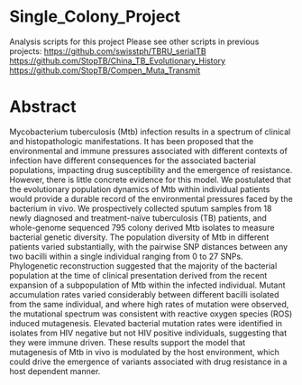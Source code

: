 # Single_Colony_Project
Analysis scripts for this project
Please see other scripts in previous projects:
https://github.com/swisstph/TBRU_serialTB
https://github.com/StopTB/China_TB_Evolutionary_History
https://github.com/StopTB/Compen_Muta_Transmit

# Abstract
Mycobacterium tuberculosis (Mtb) infection results in a spectrum of clinical and histopathologic manifestations. It has been proposed that the environmental and immune pressures associated with different contexts of infection have different consequences for the associated bacterial populations, impacting drug susceptibility and the emergence of resistance. However, there is little concrete evidence for this model. We postulated that the evolutionary population dynamics of Mtb within individual patients would provide a durable record of the environmental pressures faced by the bacterium in vivo. We prospectively collected sputum samples from 18 newly diagnosed and treatment-naïve tuberculosis (TB) patients, and whole-genome sequenced 795 colony derived Mtb isolates to measure bacterial genetic diversity. The population diversity of Mtb in different patients varied substantially, with the pairwise SNP distances between any two bacilli within a single individual ranging from 0 to 27 SNPs. Phylogenetic reconstruction suggested that the majority of the bacterial population at the time of clinical presentation derived from the recent expansion of a subpopulation of Mtb within the infected individual. Mutant accumulation rates varied considerably between different bacilli isolated from the same individual, and where high rates of mutation were observed, the mutational spectrum was consistent with reactive oxygen species (ROS) induced mutagenesis. Elevated bacterial mutation rates were identified in isolates from HIV negative but not HIV positive individuals, suggesting that they were immune driven. These results support the model that mutagenesis of Mtb in vivo is modulated by the host environment, which could drive the emergence of variants associated with drug resistance in a host dependent manner.
